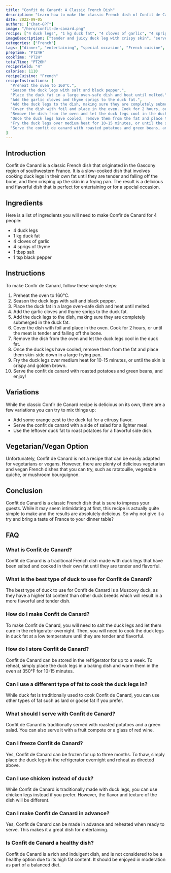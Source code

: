 ```yaml
---
title: "Confit de Canard: A Classic French Dish"
description: "Learn how to make the classic French dish of Confit de Canard with this easy-to-follow recipe. Impress your guests with this delicious and flavorful dish!"
date: 2022-09-05
authors: ["Chat-GPT"]
image: "/hero/confit-de-canard.png"
recipe: ["4 duck legs", "1 kg duck fat", "4 cloves of garlic", "4 sprigs of thyme", "1 tbsp salt", "1 tsp black pepper"]
imageDescription: ["tender and juicy duck leg with crispy skin", "served with roasted potatoes and green beans"]
categories: ["French"]
tags: ["dinner", "entertaining", "special occasion", "French cuisine", "duck"]
prepTime: "PT24H"
cookTime: "PT2H"
totalTime: "PT26H"
recipeYield: "4"
calories: 1110
recipeCuisine: "French"
recipeInstructions: [
  "Preheat the oven to 160°C.",
  "Season the duck legs with salt and black pepper.",
  "Place the duck fat in a large oven-safe dish and heat until melted.",
  "Add the garlic cloves and thyme sprigs to the duck fat.",
  "Add the duck legs to the dish, making sure they are completely submerged in the duck fat.",
  "Cover the dish with foil and place in the oven. Cook for 2 hours, or until the meat is tender and falling off the bone.",
  "Remove the dish from the oven and let the duck legs cool in the duck fat.",
  "Once the duck legs have cooled, remove them from the fat and place them skin-side down in a large frying pan.",
  "Fry the duck legs over medium heat for 10-15 minutes, or until the skin is crispy and golden brown.",
  "Serve the confit de canard with roasted potatoes and green beans, and enjoy!"
]
---
```


## Introduction

Confit de Canard is a classic French dish that originated in the Gascony region of southwestern France. It is a slow-cooked dish that involves cooking duck legs in their own fat until they are tender and falling off the bone, and then crisping up the skin in a frying pan. The result is a delicious and flavorful dish that is perfect for entertaining or for a special occasion.

## Ingredients

Here is a list of ingredients you will need to make Confir de Canard for 4 people:

- 4 duck legs
- 1 kg duck fat
- 4 cloves of garlic
- 4 sprigs of thyme
- 1 tbsp salt
- 1 tsp black pepper

## Instructions

To make Confir de Canard, follow these simple steps:

1. Preheat the oven to 160°C.
2. Season the duck legs with salt and black pepper.
3. Place the duck fat in a large oven-safe dish and heat until melted.
4. Add the garlic cloves and thyme sprigs to the duck fat.
5. Add the duck legs to the dish, making sure they are completely submerged in the duck fat.
6. Cover the dish with foil and place in the oven. Cook for 2 hours, or until the meat is tender and falling off the bone.
7. Remove the dish from the oven and let the duck legs cool in the duck fat.
8. Once the duck legs have cooled, remove them from the fat and place them skin-side down in a large frying pan.
9. Fry the duck legs over medium heat for 10-15 minutes, or until the skin is crispy and golden brown.
10. Serve the confit de canard with roasted potatoes and green beans, and enjoy!

## Variations

While the classic Confir de Canard recipe is delicious on its own, there are a few variations you can try to mix things up:

- Add some orange zest to the duck fat for a citrusy flavor.
- Serve the confit de canard with a side of salad for a lighter meal.
- Use the leftover duck fat to roast potatoes for a flavorful side dish.

## Vegetarian/Vegan Option

Unfortunately, Confit de Canard is not a recipe that can be easily adapted for vegetarians or vegans. However, there are plenty of delicious vegetarian and vegan French dishes that you can try, such as ratatouille, vegetable quiche, or mushroom bourguignon.

## Conclusion

Confit de Canard is a classic French dish that is sure to impress your guests. While it may seem intimidating at first, this recipe is actually quite simple to make and the results are absolutely delicious. So why not give it a try and bring a taste of France to your dinner table?

## FAQ

### What is Confit de Canard?

Confit de Canard is a traditional French dish made with duck legs that have been salted and cooked in their own fat until they are tender and flavorful.

### What is the best type of duck to use for Confit de Canard?

The best type of duck to use for Confit de Canard is a Muscovy duck, as they have a higher fat content than other duck breeds which will result in a more flavorful and tender dish.

### How do I make Confit de Canard?

To make Confit de Canard, you will need to salt the duck legs and let them cure in the refrigerator overnight. Then, you will need to cook the duck legs in duck fat at a low temperature until they are tender and flavorful.

### How do I store Confit de Canard?

Confit de Canard can be stored in the refrigerator for up to a week. To reheat, simply place the duck legs in a baking dish and warm them in the oven at 350°F for 10-15 minutes.

### Can I use a different type of fat to cook the duck legs in?

While duck fat is traditionally used to cook Confit de Canard, you can use other types of fat such as lard or goose fat if you prefer.

### What should I serve with Confit de Canard?

Confit de Canard is traditionally served with roasted potatoes and a green salad. You can also serve it with a fruit compote or a glass of red wine.

### Can I freeze Confit de Canard?

Yes, Confit de Canard can be frozen for up to three months. To thaw, simply place the duck legs in the refrigerator overnight and reheat as directed above.

### Can I use chicken instead of duck?

While Confit de Canard is traditionally made with duck legs, you can use chicken legs instead if you prefer. However, the flavor and texture of the dish will be different.

### Can I make Confit de Canard in advance?

Yes, Confit de Canard can be made in advance and reheated when ready to serve. This makes it a great dish for entertaining.

### Is Confit de Canard a healthy dish?

Confit de Canard is a rich and indulgent dish, and is not considered to be a healthy option due to its high fat content. It should be enjoyed in moderation as part of a balanced diet.